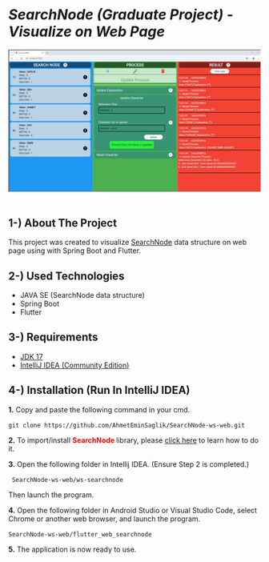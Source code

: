 # <i> SearchNode (Graduate Project) - Visualize on Web Page</i>

!["images/1.png"](images/1.png) <br><br>

## <span id="about-project">1-) About The Project</span>

This project was created to visualize [SearchNode](https://github.com/AhmetEminSaglik/SearchNode) data structure on web page using with Spring Boot and Flutter.

## <span id="used-technologies">2-) Used Technologies</span>

  * JAVA SE (SearchNode data structure)
  * Spring Boot
  * Flutter

## <span id="requirements">3-) Requirements</span>

* <a href="https://www.oracle.com/tr/java/technologies/javase/jdk17-archive-downloads.html">JDK 17</a>
* <a href="https://www.jetbrains.com/idea/download/?section=windows"> IntelliJ IDEA (Community Edition) </a>


## <span id="installation">4-) Installation (Run In IntelliJ IDEA)</span>

**1.** Copy and paste the following command in your cmd.

```
git clone https://github.com/AhmetEminSaglik/SearchNode-ws-web.git
```

**2.**  To import/install  <span style="color:red;font-weight:bold"> SearchNode </span> library, please [click here](https://github.com/AhmetEminSaglik/SearchNode?tab=readme-ov-file#6--installation-run-in-intellij-idea) to learn how to do it. 

**3.**  Open the following folder in Intellij IDEA. (Ensure Step 2 is completed.)
```
 SearchNode-ws-web/ws-searchnode
```
 Then launch the program. 

**4.**  Open the following folder in Android Studio or Visual Studio Code, select Chrome or another web browser, and launch the program.
```
SearchNode-ws-web/flutter_web_searchnode
```
**5.** The application is now ready to use.